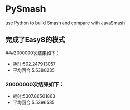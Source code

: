 PySmash
=======

use Python to build Smash and compare with JavaSmash

## 完成了Easy8的模式
###2000000次结果如下：
- 耗时:502.247913057
- 平均回合:5.5380235

### 20000000次结果如下：
- 耗时:5307.86501863
- 平均回合:5.5396535